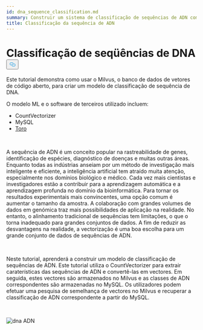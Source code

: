 ```yaml
---
id: dna_sequence_classification.md
summary: Construir um sistema de classificação de sequências de ADN com Milvus.
title: Classificação da sequência de ADN
---
```

<h1 id="DNA-Sequence-Classification" class="common-anchor-header">Classificação de seqüências de DNA<button data-href="#DNA-Sequence-Classification" class="anchor-icon" translate="no">
      <svg translate="no"
        aria-hidden="true"
        focusable="false"
        height="20"
        version="1.1"
        viewBox="0 0 16 16"
        width="16"
      >
        <path
          fill="#0092E4"
          fill-rule="evenodd"
          d="M4 9h1v1H4c-1.5 0-3-1.69-3-3.5S2.55 3 4 3h4c1.45 0 3 1.69 3 3.5 0 1.41-.91 2.72-2 3.25V8.59c.58-.45 1-1.27 1-2.09C10 5.22 8.98 4 8 4H4c-.98 0-2 1.22-2 2.5S3 9 4 9zm9-3h-1v1h1c1 0 2 1.22 2 2.5S13.98 12 13 12H9c-.98 0-2-1.22-2-2.5 0-.83.42-1.64 1-2.09V6.25c-1.09.53-2 1.84-2 3.25C6 11.31 7.55 13 9 13h4c1.45 0 3-1.69 3-3.5S14.5 6 13 6z"
        ></path>
      </svg>
    </button></h1><p>Este tutorial demonstra como usar o Milvus, o banco de dados de vetores de código aberto, para criar um modelo de classificação de sequência de DNA.</p>
<p>O modelo ML e o software de terceiros utilizado incluem:</p>
<ul>
<li>CountVectorizer</li>
<li>MySQL</li>
<li><a href="https://towhee.io/">Toro</a></li>
</ul>
<p><br/></p>
<p>A sequência de ADN é um conceito popular na rastreabilidade de genes, identificação de espécies, diagnóstico de doenças e muitas outras áreas. Enquanto todas as indústrias anseiam por um método de investigação mais inteligente e eficiente, a inteligência artificial tem atraído muita atenção, especialmente nos domínios biológico e médico. Cada vez mais cientistas e investigadores estão a contribuir para a aprendizagem automática e a aprendizagem profunda no domínio da bioinformática. Para tornar os resultados experimentais mais convincentes, uma opção comum é aumentar o tamanho da amostra. A colaboração com grandes volumes de dados em genómica traz mais possibilidades de aplicação na realidade. No entanto, o alinhamento tradicional de sequências tem limitações, o que o torna inadequado para grandes conjuntos de dados. A fim de reduzir as desvantagens na realidade, a vectorização é uma boa escolha para um grande conjunto de dados de sequências de ADN.</p>
<p><br/></p>
<p>Neste tutorial, aprenderá a construir um modelo de classificação de sequências de ADN. Este tutorial utiliza o CountVectorizer para extrair caraterísticas das sequências de ADN e convertê-las em vectores. Em seguida, estes vectores são armazenados no Milvus e as classes de ADN correspondentes são armazenadas no MySQL. Os utilizadores podem efetuar uma pesquisa de semelhança de vectores no Milvus e recuperar a classificação de ADN correspondente a partir do MySQL.</p>
<p><br/></p>
<p>
  
   <span class="img-wrapper"> <img translate="no" src="/docs/v2.5.x/assets/dna.png" alt="dna" class="doc-image" id="dna" />
   </span> <span class="img-wrapper"> <span>ADN</span> </span></p>
